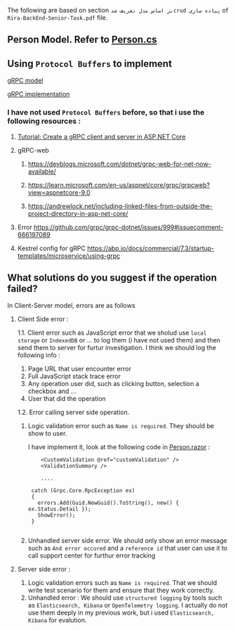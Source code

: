 ﻿

The following are based on section `بر اساس مدل تعریف شدcrud پیاده سازی` of `Rira-BackEnd-Senior-Task.pdf` file.

## Person Model. Refer to [Person.cs](Server/Common/Rira.BackEnd.SeniorTask.Entity/Person.cs)

## Using  `Protocol Buffers` to implement

[gRPC model](@Common/Protos/person.proto)

[gRPC implementation](Server/Servers/gRPC)

### I have not used `Protocol Buffers` before, so that i use the following resources :

1. [Tutorial: Create a gRPC client and server in ASP.NET Core](https://learn.microsoft.com/en-us/aspnet/core/tutorials/grpc/grpc-start?view=aspnetcore-9.0&tabs=visual-studio)

2. gRPC-web
 
    1. https://devblogs.microsoft.com/dotnet/grpc-web-for-net-now-available/

    2. https://learn.microsoft.com/en-us/aspnet/core/grpc/grpcweb?view=aspnetcore-9.0

    3. https://andrewlock.net/including-linked-files-from-outside-the-project-directory-in-asp-net-core/

3. Error https://github.com/grpc/grpc-dotnet/issues/999#issuecomment-666197089

4. Kestrel config for gRPC https://abp.io/docs/commercial/7.3/startup-templates/microservice/using-grpc

 
## What solutions do you suggest if the operation failed?

In Client-Server model, errors are as follows

1. Client Side error :

	1.1. Client error such as JavaScript error that we sholud use `local storage` or `IndexedDB` or ... to log them (i have not used them) and then send them to server for furtur investigation.
         I think we should log the following info :
     
      1. Page URL that user encounter error
      2. Full JavaScript stack trace error
      3. Any operation user did, such as clicking button, selection a checkbox and ...
      4. User that did the operation
   
   1.2. Error calling server side operation.
   
      1. Logic validation error such as `Name is required`. They should be show to user.
      
         I have implement it, look at the following code in [Person.razor](Client/Rira.BackEnd.SeniorTask.BlazorWebAssembly/Pages/Person.razor) :
         ```
             <CustomValidation @ref="customValidation" />
             <ValidationSummary />
             
             ....
             
          catch (Grpc.Core.RpcException ex)
          {
            errors.Add(Guid.NewGuid().ToString(), new() { ex.Status.Detail });
            ShowError();
          }
             
         ```
         
      2. Unhandled server side error. We should only show an error message such as `And error occured` and a `reference id` that user can 
         use it to call support center for furthur error tracking

2. Server side error : 
   1. Logic validation errors such as `Name is required`. That we should write test scenario for them and ensure that they work correctly.
   2.  Unhandled error : We should use `structured logging` by tools such as `Elasticsearch, Kibana` or `OpenTelemetry logging`.
      I actually do not use them deeply in my previous work, but i used `Elasticsearch, Kibana` for evalution.
   
   
   

